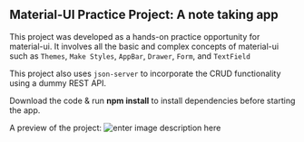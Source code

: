 ## Material-UI Practice Project: A note taking app

This project was developed as a hands-on practice opportunity for material-ui. It involves all the basic and complex concepts of material-ui such as `Themes`, `Make Styles`, `AppBar`, `Drawer`, `Form`, and `TextField`

This project also uses `json-server` to incorporate the CRUD functionality using a dummy REST API.

Download the code & run **npm install** to install dependencies before starting the app.

A preview of the project:
![enter image description here](https://i.imgur.com/GFx03Q3.png)
